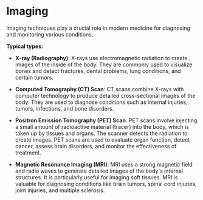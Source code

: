 # Imaging

Imaging techniques play a crucial role in modern medicine for diagnosing and monitoring various conditions.

**Typical types:**

* **X-ray (Radiography)**: X-rays use electromagnetic radiation to create images of the inside of the body. They are commonly used to visualize bones and detect fractures, dental problems, lung conditions, and certain tumors.

* **Computed Tomography (CT) Scan**: CT scans combine X-rays with computer technology to produce detailed cross-sectional images of the body. They are used to diagnose conditions such as internal injuries, tumors, infections, and bone disorders.

* **Positron Emission Tomography (PET) Scan**: PET scans involve injecting a small amount of radioactive material (tracer) into the body, which is taken up by tissues and organs. The scanner detects the radiation to create images. PET scans are used to evaluate organ function, detect cancer, assess brain disorders, and monitor the effectiveness of treatment. 
  
* **Magnetic Resonance Imaging (MRI)**: MRI uses a strong magnetic field and radio waves to generate detailed images of the body's internal structures. It is particularly useful for imaging soft tissues. MRI is valuable for diagnosing conditions like brain tumors, spinal cord injuries, joint injuries, and multiple sclerosis. 
